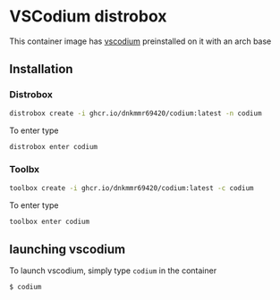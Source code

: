 # VSCodium distrobox

This container image has [vscodium](https://vscodium.com) preinstalled on it with an arch base

## Installation

### Distrobox

```bash
distrobox create -i ghcr.io/dnkmmr69420/codium:latest -n codium
```

To enter type

```bash
distrobox enter codium
```

### Toolbx

```bash
toolbox create -i ghcr.io/dnkmmr69420/codium:latest -c codium
```

To enter type

```bash
toolbox enter codium
```

## launching vscodium

To launch vscodium, simply type `codium` in the container

```bash
$ codium
```
